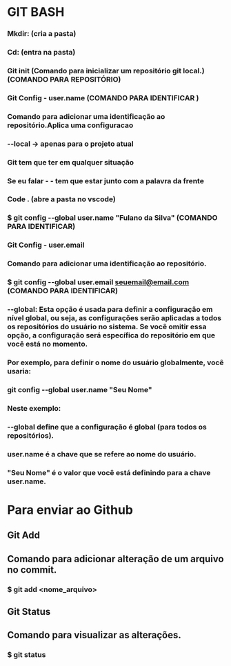  # GIT BASH

 ### Mkdir: (cria a pasta) 

### Cd: (entra na pasta) 

### Git init (Comando para inicializar um repositório git local.) (COMANDO PARA REPOSITÓRIO)

### Git Config - user.name (COMANDO PARA IDENTIFICAR )

### Comando para adicionar uma identificação ao repositório.Aplica uma configuracao 

### --local -> apenas para o projeto atual 

 

### Git tem que ter em qualquer situação 

### Se eu falar - - tem que estar junto com a palavra da frente  

 ### Code . (abre a pasta no vscode) 

 ### $ git config --global user.name "Fulano da Silva" (COMANDO PARA IDENTIFICAR)

 

 

### Git Config - user.email 

### Comando para adicionar uma identificação ao repositório. 
 

### $ git config --global user.email seuemail@email.com (COMANDO PARA IDENTIFICAR)

 

 ### --global: Esta opção é usada para definir a configuração em nível global, ou seja, as configurações serão aplicadas a todos os repositórios do usuário no sistema. Se você omitir essa opção, a configuração será específica do repositório em que você está no momento. 

### Por exemplo, para definir o nome do usuário globalmente, você usaria: 

### git config --global user.name "Seu Nome" 
 

 ### Neste exemplo: 

 ### --global define que a configuração é global (para todos os repositórios). 

### user.name é a chave que se refere ao nome do usuário. 

### "Seu Nome" é o valor que você está definindo para a chave user.name. 
# Para enviar ao Github
## Git Add
## Comando para adicionar alteração de um arquivo no commit.
###    $ git add <nome_arquivo>
## Git Status
## Comando para visualizar as alterações.
### $ git status

 

 

 

 